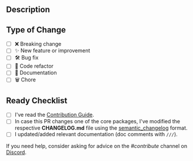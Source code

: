 <!--
  Thanks for contributing! 💙

  Provide a description of your changes below and a general summary in the title

  Please look at the following checklist to ensure that your PR can be accepted quickly:
-->

## Description

<!-- Describe your changes in detail -->

## Type of Change

<!-- Put an `x` in all the boxes that apply: -->

- [ ] ❌ Breaking change
- [ ] ✨ New feature or improvement
- [ ] 🛠️ Bug fix
- [ ] 🧹 Code refactor
- [ ] 📝 Documentation
- [ ] 🗑️ Chore

## Ready Checklist

- [ ] I've read the [Contribution Guide](https://github.com/schultek/jaspr/blob/main/CONTRIBUTING.md).
- [ ] In case this PR changes one of the core packages, I've modified the respective **CHANGELOG.md** file using
      the [semantic_changelog](https://github.com/rrousselGit/semantic_changelog) format.
- [ ] I updated/added relevant documentation (doc comments with `///`).

If you need help, consider asking for advice on the *#contribute* channel on [Discord](https://discord.gg/XGXrGEk4c6).
